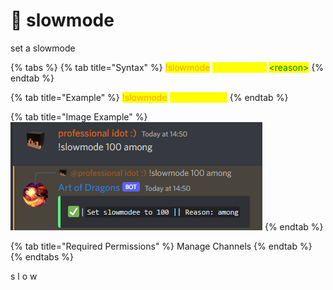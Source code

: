 # 💬 slowmode

set a slowmode

{% tabs %}
{% tab title="Syntax" %}
<mark style="color:orange;">!slowmode</mark> <mark style="color:yellow;">\<time in ms></mark> <mark style="color:green;">\<reason></mark>
{% endtab %}

{% tab title="Example" %}
<mark style="color:orange;">!slowmode</mark> <mark style="color:yellow;">100 among us</mark>
{% endtab %}

{% tab title="Image Example" %}
__![](<../.gitbook/assets/image (24).png>)__
{% endtab %}

{% tab title="Required Permissions" %}
Manage Channels
{% endtab %}
{% endtabs %}

s l o w
